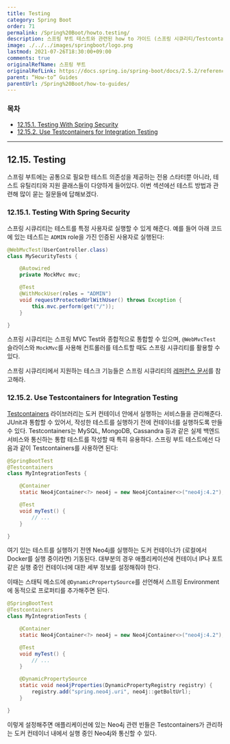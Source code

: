 ```yaml
---
title: Testing
category: Spring Boot
order: 71
permalink: /Spring%20Boot/howto.testing/
description: 스프링 부트 테스트와 관련된 how to 가이드 (스프링 시큐리티/Testcontainers 활용하기)
image: ./../../images/springboot/logo.png
lastmod: 2021-07-26T18:30:00+09:00
comments: true
originalRefName: 스프링 부트
originalRefLink: https://docs.spring.io/spring-boot/docs/2.5.2/reference/htmlsingle/#howto.testing
parent: “How-to” Guides
parentUrl: /Spring%20Boot/how-to-guides/
---
```


### 목차

- [12.15.1. Testing With Spring Security](#12151-testing-with-spring-security)
- [12.15.2. Use Testcontainers for Integration Testing](#12152-use-testcontainers-for-integration-testing)

---

## 12.15. Testing

스프링 부트에는 공통으로 필요한 테스트 의존성을 제공하는 전용 스타터뿐 아니라, 테스트 유틸리티와 지원 클래스들이 다양하게 들어있다. 이번 섹션에선 테스트 방법과 관련해 많이 묻는 질문들에 답해보겠다.

### 12.15.1. Testing With Spring Security

스프링 시큐리티는 테스트를 특정 사용자로 실행할 수 있게 해준다. 예를 들어 아래 코드에 있는 테스트는 `ADMIN` role을 가진 인증된 사용자로 실행된다:

```java
@WebMvcTest(UserController.class)
class MySecurityTests {

    @Autowired
    private MockMvc mvc;

    @Test
    @WithMockUser(roles = "ADMIN")
    void requestProtectedUrlWithUser() throws Exception {
        this.mvc.perform(get("/"));
    }

}
```

스프링 시큐리티는 스프링 MVC Test와 종합적으로 통합할 수 있으며, `@WebMvcTest` 슬라이스와 `MockMvc`를 사용해 컨트롤러를 테스트할 때도 스프링 시큐리티를 활용할 수 있다.

스프링 시큐리티에서 지원하는 테스크 기능들은 스프링 시큐리티의 [레퍼런스 문서](../../Spring%20Security/testing/)를 참고해라.

### 12.15.2. Use Testcontainers for Integration Testing

[Testcontainers](https://www.testcontainers.org/) 라이브러리는 도커 컨테이너 안에서 실행하는 서비스들을 관리해준다. JUnit과 통합할 수 있어서, 작성한 테스트를 실행하기 전에 컨테이너를 실행하도록 만들 수 있다. Testcontainers는 MySQL, MongoDB, Cassandra 등과 같은 실제 백엔드 서비스와 통신하는 통합 테스트를 작성할 때 특히 유용하다. 스프링 부트 테스트에선 다음과 같이 Testcontainers를 사용하면 된다:

```java
@SpringBootTest
@Testcontainers
class MyIntegrationTests {

    @Container
    static Neo4jContainer<?> neo4j = new Neo4jContainer<>("neo4j:4.2");

    @Test
    void myTest() {
        // ...
    }

}
```

여기 있는 테스트를 실행하기 전엔 Neo4j를 실행하는 도커 컨테이너가 (로컬에서 Docker를 실행 중이라면) 기동된다. 대부분의 경우 애플리케이션에 컨테이너 IP나 포트같은 실행 중인 컨테이너에 대한 세부 정보를 설정해줘야 한다.

이때는 스태틱 메소드에 `@DynamicPropertySource`를 선언해서 스프링 Environment에 동적으로 프로퍼티를 추가해주면 된다.

```java
@SpringBootTest
@Testcontainers
class MyIntegrationTests {

    @Container
    static Neo4jContainer<?> neo4j = new Neo4jContainer<>("neo4j:4.2");

    @Test
    void myTest() {
        // ...
    }

    @DynamicPropertySource
    static void neo4jProperties(DynamicPropertyRegistry registry) {
        registry.add("spring.neo4j.uri", neo4j::getBoltUrl);
    }

}
```

이렇게 설정해주면 애플리케이션에 있는 Neo4j 관련 빈들은 Testcontainers가 관리하는 도커 컨테이너 내에서 실행 중인 Neo4j와 통신할 수 있다.